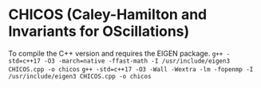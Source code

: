 # CHICOS (Caley-Hamilton and Invariants for OScillations)

To compile the C++ version and requires the EIGEN package.
`
g++ -std=c++17 -O3 -march=native -ffast-math -I /usr/include/eigen3 CHICOS.cpp -o chicos
`
`
g++ -std=c++17 -O3 -Wall -Wextra -lm -fopenmp -I /usr/include/eigen3 CHICOS.cpp -o chicos
`
